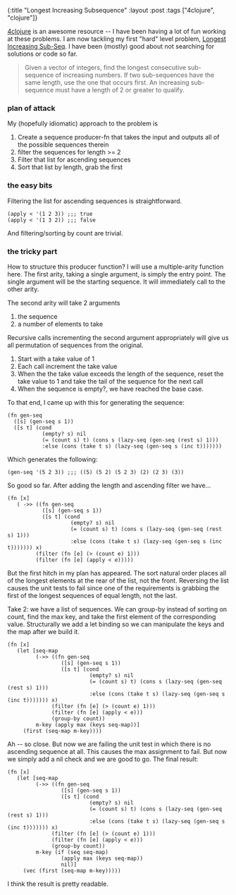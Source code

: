 {:title "Longest Increasing Subsequence"
 :layout :post
 :tags  ["4clojure", "clojure"]}

[4clojure](http://www.4clojure.com) is an awesome resource -- I have been having a lot of fun working at these problems.  I am now tackling my first "hard" level problem,
[Longest Increasing Sub-Seq](http://www.4clojure.com/problem/53).  I have been (mostly) good about not searching for solutions or code so far.

>Given a vector of integers, find the longest consecutive sub-sequence of increasing numbers. If two sub-sequences have the same length, use the one that occurs first. An increasing sub-sequence must have a length of 2 or greater to qualify.

### plan of attack
My (hopefully idiomatic) approach to the problem is

1. Create a sequence producer-fn that takes the input and outputs all of the possible sequences therein
1. filter the sequences for length >= 2
1. Filter that list for ascending sequences
1. Sort that list by length, grab the first


### the easy bits
Filtering the list for ascending sequences is straightforward.
```
(apply < '(1 2 3)) ;;; true
(apply < '(1 3 2)) ;;; false
```
And filtering/sorting by count are trivial.

### the tricky part
How to structure this producer function?  I will use a multiple-arity function here.  The first arity, taking a single argument, is simply the entry point.
The single argument will be the starting sequence.  It will immediately call to the other arity.

The second arity will take 2 arguments
1. the sequence
1. a number of elements to take

Recursive calls incrementing the second argument appropriately will give us all permutation of sequences from the original.
1. Start with a take value of 1
1. Each call increment the take value
1. When the the take value exceeds the length of the sequence, reset the take value to 1 and take the tail of the sequence for the next call
1. When the sequence is empty?, we have reached the base case.

To that end, I came up with this for generating the sequence:
```
(fn gen-seq
  ([s] (gen-seq s 1))
  ([s t] (cond
           (empty? s) nil
           (= (count s) t) (cons s (lazy-seq (gen-seq (rest s) 1)))
           :else (cons (take t s) (lazy-seq (gen-seq s (inc t)))))))
```
Which generates the following:
```
(gen-seq '(5 2 3)) ;;; ((5) (5 2) (5 2 3) (2) (2 3) (3))
```

So good so far.  After adding the length and ascending filter we have...
```
(fn [x]
   ( ->> ((fn gen-seq
           ([s] (gen-seq s 1))
           ([s t] (cond
                    (empty? s) nil
                    (= (count s) t) (cons s (lazy-seq (gen-seq (rest s) 1)))
                    :else (cons (take t s) (lazy-seq (gen-seq s (inc t))))))) x)
         (filter (fn [e] (> (count e) 1)))
         (filter (fn [e] (apply < e)))))
```

But the first hitch in my plan has appeared.  The sort natural order places all of the
longest elements at the rear of the list, not the front.  Reversing the list causes the unit tests to fail since one of the requirements is grabbing the
first of the longest sequences of equal length, not the last.

Take 2:  we have a list of sequences.  We can group-by instead of sorting on count, find the max key, and take the first element of the corresponding value.
Structurally we add a let binding so we can manipulate the keys and the map after we build it.

```
(fn [x]
   (let [seq-map
         (->> ((fn gen-seq
                 ([s] (gen-seq s 1))
                 ([s t] (cond
                          (empty? s) nil
                          (= (count s) t) (cons s (lazy-seq (gen-seq (rest s) 1)))
                          :else (cons (take t s) (lazy-seq (gen-seq s (inc t))))))) x)
              (filter (fn [e] (> (count e) 1)))
              (filter (fn [e] (apply < e)))
              (group-by count))
         m-key (apply max (keys seq-map))]
     (first (seq-map m-key))))
```

Ah -- so close.  But now we are failing the unit test in which there is no ascending sequence at all.  This causes the max assignment to fail.
But now we simply add a nil check and we are good to go.  The final result:

```
(fn [x]
   (let [seq-map
         (->> ((fn gen-seq
                 ([s] (gen-seq s 1))
                 ([s t] (cond
                          (empty? s) nil
                          (= (count s) t) (cons s (lazy-seq (gen-seq (rest s) 1)))
                          :else (cons (take t s) (lazy-seq (gen-seq s (inc t))))))) x)
              (filter (fn [e] (> (count e) 1)))
              (filter (fn [e] (apply < e)))
              (group-by count))
         m-key (if (seq seq-map)
                 (apply max (keys seq-map))
                 nil)]
     (vec (first (seq-map m-key)))))
```
I think the result is pretty readable.



